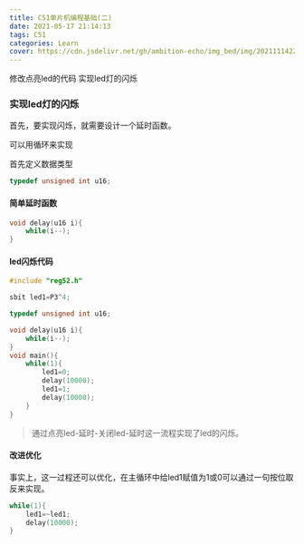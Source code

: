 ```yaml
---
title: C51单片机编程基础(二)
date: 2021-05-17 21:14:13
tags: C51
categories: Learn
cover: https://cdn.jsdelivr.net/gh/ambition-echo/img_bed/img/20211114222243.png
---
```

修改点亮led的代码
实现led灯的闪烁
<!-- more -->
### 实现led灯的闪烁

首先，要实现闪烁，就需要设计一个延时函数。

可以用循环来实现

首先定义数据类型

```C
typedef unsigned int u16;
```

#### 简单延时函数

```C
void delay(u16 i){
    while(i--);
}
```
#### led闪烁代码
```C
#include "reg52.h"

sbit led1=P3^4;

typedef unsigned int u16;

void delay(u16 i){
    while(i--);
}
void main(){
    while(1){
        led1=0;
        delay(10000);
        led1=1;
        delay(10000);
    }
}
```
> 通过点亮led-延时-关闭led-延时这一流程实现了led的闪烁。

#### 改进优化
事实上，这一过程还可以优化，在主循环中给led1赋值为1或0可以通过一句按位取反来实现。

```C
while(1){
    led1=~led1;
    delay(10000);
}
```